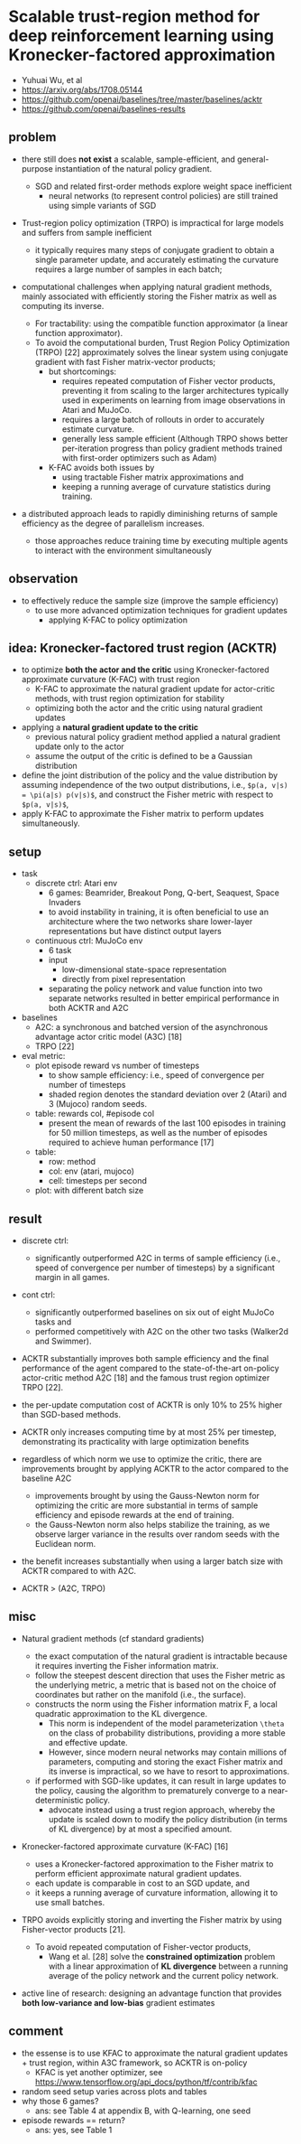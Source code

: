 # Scalable trust-region method for deep reinforcement learning using Kronecker-factored approximation
* Yuhuai Wu, et al
* https://arxiv.org/abs/1708.05144
* https://github.com/openai/baselines/tree/master/baselines/acktr
* https://github.com/openai/baselines-results

## problem
* there still does **not exist** a scalable, sample-efficient, and general-purpose instantiation of 
  the natural policy gradient.
  * SGD and related first-order methods explore weight space inefficient
    * neural networks (to represent control policies) are still trained using simple variants of SGD

* Trust-region policy optimization (TRPO) is impractical for large models and suffers from sample inefficient
  * it typically requires many steps of conjugate gradient to obtain a single parameter update, and
    accurately estimating the curvature requires a large number of samples in each batch;
    
* computational challenges when applying natural gradient methods, mainly associated with 
  efficiently storing the Fisher matrix as well as computing its inverse.
  * For tractability: using the compatible function approximator (a linear function approximator). 
  * To avoid the computational burden, Trust Region Policy Optimization (TRPO) [22] approximately solves 
    the linear system using conjugate gradient with fast Fisher matrix-vector products; 
    * but shortcomings:
      * requires repeated computation of Fisher vector products, 
        preventing it from scaling to the larger architectures typically used in experiments on learning from 
         image observations in Atari and MuJoCo. 
      * requires a large batch of rollouts in order to accurately estimate curvature. 
      * generally less sample efficient (Although TRPO shows better per-iteration progress than 
        policy gradient methods trained with first-order optimizers such as Adam)
    * K-FAC avoids both issues by 
      * using tractable Fisher matrix approximations and 
      * keeping a running average of curvature statistics during training.  

* a distributed approach leads to rapidly diminishing returns of sample efficiency as the degree of parallelism increases.
  * those approaches reduce training time by executing multiple agents to interact with the environment simultaneously

## observation
* to effectively reduce the sample size (improve the sample efficiency)
  * to use more advanced optimization techniques for gradient updates
    * applying K-FAC to policy optimization 

## idea: Kronecker-factored trust region (ACKTR)
* to optimize **both the actor and the critic** using Kronecker-factored approximate curvature (K-FAC) with trust region
  * K-FAC to approximate the natural gradient update for actor-critic methods, with trust region optimization for stability
  * optimizing both the actor and the critic using natural gradient updates
* applying a **natural gradient update to the critic**
  * previous natural policy gradient method applied a natural gradient update only to the actor
  * assume the output of the critic is defined to be a Gaussian distribution 
* define the joint distribution of the policy and the value distribution by
  assuming independence of the two output distributions, i.e., `$p(a, v|s) = \pi(a|s) p(v|s)$`, and
  construct the Fisher metric with respect to `$p(a, v|s)$`,
* apply K-FAC to approximate the Fisher matrix to perform updates simultaneously.
  
## setup
* task
  * discrete ctrl: Atari env
    * 6 games: Beamrider, Breakout Pong, Q-bert, Seaquest, Space Invaders
    * to avoid instability in training,
      it is often beneficial to use an architecture where the two networks share lower-layer representations but
      have distinct output layers
  * continuous ctrl: MuJoCo env
    * 6 task
    * input 
      * low-dimensional state-space representation 
      * directly from pixel representation
    * separating the policy network and value function into two separate networks resulted in 
      better empirical performance in both ACKTR and A2C
* baselines
  * A2C: a synchronous and batched version of the asynchronous advantage actor critic model (A3C) [18]
  * TRPO [22]
* eval metric:
  * plot episode reward vs number of timesteps
    * to show sample efficiency: i.e., speed of convergence per number of timesteps
    * shaded region denotes the standard deviation over 2 (Atari) and 3 (Mujoco) random seeds.
  * table: rewards col, #episode col
    * present the mean of rewards of the last 100 episodes in training for 50 million timesteps, 
      as well as the number of episodes required to achieve human performance [17]
  * table: 
    * row: method
    * col: env (atari, mujoco)
    * cell: timesteps per second
  * plot: with different batch size
      
## result
* discrete ctrl:
  * significantly outperformed A2C in terms of sample efficiency 
    (i.e., speed of convergence per number of timesteps) by a significant margin in all games.
* cont ctrl:
  * significantly outperformed baselines on six out of eight MuJoCo tasks and 
  * performed competitively with A2C on the other two tasks (Walker2d and Swimmer).
  
* ACKTR substantially improves both sample efficiency and the final performance of the agent
  compared to the state-of-the-art on-policy actor-critic method A2C [18] and the famous trust region optimizer TRPO [22].

* the per-update computation cost of ACKTR is only 10% to 25% higher than SGD-based methods.
* ACKTR only increases computing time by at most 25% per timestep, 
  demonstrating its practicality with large optimization benefits

* regardless of which norm we use to optimize the critic, there are improvements brought by 
  applying ACKTR to the actor compared to the baseline A2C
  * improvements brought by using the Gauss-Newton norm for optimizing the critic are more substantial in terms of 
    sample efficiency and episode rewards at the end of training. 
  * the Gauss-Newton norm also helps stabilize the training, 
    as we observe larger variance in the results over random seeds with the Euclidean norm.

* the benefit increases substantially when using a larger batch size with ACKTR compared to with A2C.
* ACKTR > (A2C, TRPO)

## misc
* Natural gradient methods (cf standard gradients)
  * the exact computation of the natural gradient is intractable because
    it requires inverting the Fisher information matrix.
  * follow the steepest descent direction that uses the Fisher metric as the underlying metric,
    a metric that is based not on the choice of coordinates but rather on the manifold (i.e., the surface).
  * constructs the norm using the Fisher information matrix F, a local quadratic approximation to the KL divergence.
    * This norm is independent of the model parameterization `\theta` on the class of probability distributions,
      providing a more stable and effective update.
    * However, since modern neural networks may contain millions of parameters,
      computing and storing the exact Fisher matrix and its inverse is impractical, so we have to resort to approximations.
  * if performed with SGD-like updates, it can result in large updates to the policy, causing
    the algorithm to prematurely converge to a near-deterministic policy.
    * advocate instead using a trust region approach, whereby
      the update is scaled down to modify the policy distribution (in terms of KL divergence) by 
      at most a specified amount.
    
* Kronecker-factored approximate curvature (K-FAC) [16] 
  * uses a Kronecker-factored approximation to the Fisher matrix to perform efficient approximate natural gradient updates.
  * each update is comparable in cost to an SGD update, and
  * it keeps a running average of curvature information, allowing it to use small batches.
  
* TRPO avoids explicitly storing and inverting the Fisher matrix by using Fisher-vector products [21].  
  * To avoid repeated computation of Fisher-vector products,
    * Wang et al. [28] solve the **constrained optimization** problem with a linear approximation of 
      **KL divergence** between a running average of the policy network and the current policy network.
* active line of research:
  designing an advantage function that provides **both low-variance and low-bias** gradient estimates

  
## comment
* the essense is to use KFAC to approximate the natural gradient updates + trust region, 
  within A3C framework, so ACKTR is on-policy 
  * KFAC is yet another optimizer, see https://www.tensorflow.org/api_docs/python/tf/contrib/kfac
* random seed setup varies across plots and tables
* why those 6 games?
  * ans: see Table 4 at appendix B, with Q-learning, one seed
* episode rewards == return?
  * ans: yes, see Table 1
